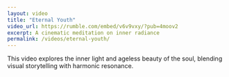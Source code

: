 ```yaml
---
layout: video
title: "Eternal Youth"
video_url: https://rumble.com/embed/v6v9vxy/?pub=4moov2
excerpt: A cinematic meditation on inner radiance
permalink: /videos/eternal-youth/
---
```


This video explores the inner light and ageless beauty of the soul, 
blending visual storytelling with harmonic resonance.
